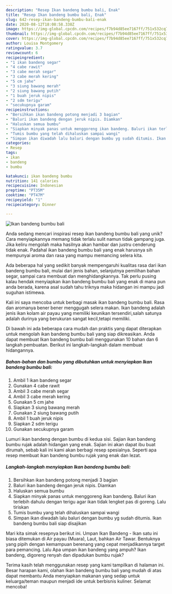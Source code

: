 ```yaml
---
description: "Resep Ikan bandeng bumbu bali, Enak"
title: "Resep Ikan bandeng bumbu bali, Enak"
slug: 642-resep-ikan-bandeng-bumbu-bali-enak
date: 2020-08-12T18:08:58.338Z
image: https://img-global.cpcdn.com/recipes/f7b94d85ee7167ff/751x532cq70/ikan-bandeng-bumbu-bali-foto-resep-utama.jpg
thumbnail: https://img-global.cpcdn.com/recipes/f7b94d85ee7167ff/751x532cq70/ikan-bandeng-bumbu-bali-foto-resep-utama.jpg
cover: https://img-global.cpcdn.com/recipes/f7b94d85ee7167ff/751x532cq70/ikan-bandeng-bumbu-bali-foto-resep-utama.jpg
author: Louisa Montgomery
ratingvalue: 3.7
reviewcount: 6
recipeingredient:
- "1 ikan bandeng segar"
- "4 cabe rawit"
- "3 cabe merah segar"
- "3 cabe merah kering"
- "5 cm jahe"
- "3 siung bawang merah"
- "2 siung bawang putih"
- "1 buah jeruk nipis"
- "2 sdm terigu"
- "secukupnya garam"
recipeinstructions:
- "Bersihkan ikan bandeng potong menjadi 3 bagian"
- "Baluri ikan bandeng dengan jeruk nipis. Diamkan"
- "Haluskan semua bumbu"
- "Siapkan minyak panas untuk menggoreng ikan bandeng. Baluri ikan terlebih dahulu dengan terigu agar ikan tidak lengket pas di goreng. Lalu tiriskan"
- "Tumis bumbu yang telah dihaluskan sampai wangi"
- "Simpan ikan diwadah lalu baluri dengan bumbu yg sudah ditumis. Ikan bandeng bumbu bali siap disajikan"
categories:
- Resep
tags:
- ikan
- bandeng
- bumbu

katakunci: ikan bandeng bumbu 
nutrition: 141 calories
recipecuisine: Indonesian
preptime: "PT35M"
cooktime: "PT47M"
recipeyield: "1"
recipecategory: Dinner

---
```



![Ikan bandeng bumbu bali](https://img-global.cpcdn.com/recipes/f7b94d85ee7167ff/751x532cq70/ikan-bandeng-bumbu-bali-foto-resep-utama.jpg)

Anda sedang mencari inspirasi resep ikan bandeng bumbu bali yang unik? Cara menyiapkannya memang tidak terlalu sulit namun tidak gampang juga. Jika keliru mengolah maka hasilnya akan hambar dan justru cenderung tidak enak. Padahal ikan bandeng bumbu bali yang enak harusnya sih mempunyai aroma dan rasa yang mampu memancing selera kita.

Ada beberapa hal yang sedikit banyak mempengaruhi kualitas rasa dari ikan bandeng bumbu bali, mulai dari jenis bahan, selanjutnya pemilihan bahan segar, sampai cara membuat dan menghidangkannya. Tak perlu pusing kalau hendak menyiapkan ikan bandeng bumbu bali yang enak di mana pun anda berada, karena asal sudah tahu triknya maka hidangan ini mampu jadi suguhan istimewa.

Kali ini saya mencoba untuk berbagi masak ikan bandeng bumbu bali. Rasa dan aromanya bener bener menggugah selera makan. Ikan bandeng adalah jenis ikan kolam air payau yang memiliki keunikan tersendiri,salah satunya adalah durinya yang berukuran sangat kecil,tetapi memiliki.


Di bawah ini ada beberapa cara mudah dan praktis yang dapat diterapkan untuk mengolah ikan bandeng bumbu bali yang siap dikreasikan. Anda dapat membuat Ikan bandeng bumbu bali menggunakan 10 bahan dan 6 langkah pembuatan. Berikut ini langkah-langkah dalam membuat hidangannya.

<!--inarticleads1-->

##### Bahan-bahan dan bumbu yang dibutuhkan untuk menyiapkan Ikan bandeng bumbu bali:

1. Ambil 1 ikan bandeng segar
1. Gunakan 4 cabe rawit
1. Ambil 3 cabe merah segar
1. Ambil 3 cabe merah kering
1. Gunakan 5 cm jahe
1. Siapkan 3 siung bawang merah
1. Gunakan 2 siung bawang putih
1. Ambil 1 buah jeruk nipis
1. Siapkan 2 sdm terigu
1. Gunakan secukupnya garam


Lumuri ikan bandeng dengan bumbu di kedua sisi. Sajian ikan bandeng bumbu rujak adalah hidangan yang enak. Sajian ini akan dapat ibu buat dirumah, sebab kali ini kami akan berbagi resep spesialnya. Seperti apa resep membuat ikan bandeng bumbu rujak yang enak dan lezat. 

<!--inarticleads2-->

##### Langkah-langkah menyiapkan Ikan bandeng bumbu bali:

1. Bersihkan ikan bandeng potong menjadi 3 bagian
1. Baluri ikan bandeng dengan jeruk nipis. Diamkan
1. Haluskan semua bumbu
1. Siapkan minyak panas untuk menggoreng ikan bandeng. Baluri ikan terlebih dahulu dengan terigu agar ikan tidak lengket pas di goreng. Lalu tiriskan
1. Tumis bumbu yang telah dihaluskan sampai wangi
1. Simpan ikan diwadah lalu baluri dengan bumbu yg sudah ditumis. Ikan bandeng bumbu bali siap disajikan


Mari kita simak resepnya berikut ini. Umpan Ikan Bandeng - Ikan satu ini biasa ditemukan di Air payau (Muara), Laut, bahkan Air Tawar. Bentuknya yang pipih dengan kemampuan berenang yang cepat menjadikannya target para pemancing. Lalu Apa umpan ikan bandeng yang ampuh? Ikan bandeng, digoreng renyah dan dipadukan bumbu rujak? 

Terima kasih telah menggunakan resep yang kami tampilkan di halaman ini. Besar harapan kami, olahan Ikan bandeng bumbu bali yang mudah di atas dapat membantu Anda menyiapkan makanan yang sedap untuk keluarga/teman maupun menjadi ide untuk berbisnis kuliner. Selamat mencoba!
